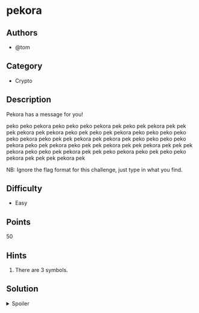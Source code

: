 # pekora

## Authors
- @tom

## Category
- Crypto

## Description
Pekora has a message for you!

peko peko pekora peko peko peko pekora pek peko pek pekora pek pek pek pekora pek pekora peko pek peko pek pekora peko peko peko peko peko pekora peko pek pek pekora pek pekora pek peko peko peko peko pekora peko pek pekora peko pek pek pekora pek pek pekora pek pek pek pekora peko peko pek pekora pek pek peko pekora peko pek peko peko pekora pek pek pek pekora pek

NB: Ignore the flag format for this challenge, just type in what you find.

## Difficulty
- Easy

## Points
50

## Hints
1. There are 3 symbols.

## Solution
<details>
<summary>Spoiler</summary>
Convert symbols into morse code. pek = `.`, peko = `-`, pekora = ` `. Then put
this into a morse code solver.

### Idea
Just morse code disguised.

### Flag
`MORSEC0DE1NDISGUYSE` (case insensitive)
</details>
